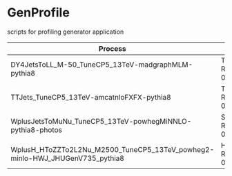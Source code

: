 # GenProfile
scripts for profiling generator application

| Process                                                                      | McM                                 |
| ---------------------------------------------------------------------------- | ----------------------------------- |
| DY4JetsToLL_M-50_TuneCP5_13TeV-madgraphMLM-pythia8                           | TAU-RunIISummer19UL18wmLHEGEN-00006 |
| TTJets_TuneCP5_13TeV-amcatnloFXFX-pythia8                                    | TOP-RunIISummer19UL18wmLHEGEN-00006 |
| WplusJetsToMuNu_TuneCP5_13TeV-powhegMiNNLO-pythia8-photos                    | SMP-RunIISummer20UL16wmLHEGEN-00022 | 
| WplusH_HToZZTo2L2Nu_M2500_TuneCP5_13TeV_powheg2-minlo-HWJ_JHUGenV735_pythia8 | HIG-RunIISummer20UL18wmLHEGEN-00657 |
